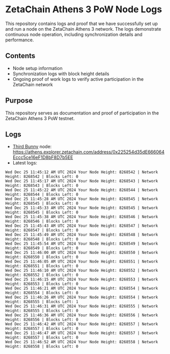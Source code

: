 # ZetaChain Athens 3 PoW Node Logs
This repository contains logs and proof that we have successfully set up and run a node on the ZetaChain Athens 3 network. The logs demonstrate continuous node operation, including synchronization details and performance.

## Contents
- Node setup information
- Synchronization logs with block height details
- Ongoing proof of work logs to verify active participation in the ZetaChain network

## Purpose
This repository serves as documentation and proof of participation in the ZetaChain Athens 3 PoW testnet.

## Logs

- [Third Bunny](https://thirdbunny.xyz/) node: https://athens.explorer.zetachain.com/address/0x225254d35dE666064Eccc5ce16eF1D8bF8D7b5EE
- Latest logs:
```
Wed Dec 25 11:45:12 AM UTC 2024 Your Node Height: 8268542 | Network Height: 8268542 | Blocks Left: 0
Wed Dec 25 11:45:17 AM UTC 2024 Your Node Height: 8268543 | Network Height: 8268543 | Blocks Left: 0
Wed Dec 25 11:45:22 AM UTC 2024 Your Node Height: 8268544 | Network Height: 8268544 | Blocks Left: 0
Wed Dec 25 11:45:28 AM UTC 2024 Your Node Height: 8268545 | Network Height: 8268545 | Blocks Left: 0
Wed Dec 25 11:45:33 AM UTC 2024 Your Node Height: 8268545 | Network Height: 8268545 | Blocks Left: 0
Wed Dec 25 11:45:38 AM UTC 2024 Your Node Height: 8268546 | Network Height: 8268546 | Blocks Left: 0
Wed Dec 25 11:45:43 AM UTC 2024 Your Node Height: 8268547 | Network Height: 8268547 | Blocks Left: 0
Wed Dec 25 11:45:49 AM UTC 2024 Your Node Height: 8268548 | Network Height: 8268548 | Blocks Left: 0
Wed Dec 25 11:45:54 AM UTC 2024 Your Node Height: 8268549 | Network Height: 8268549 | Blocks Left: 0
Wed Dec 25 11:46:00 AM UTC 2024 Your Node Height: 8268550 | Network Height: 8268550 | Blocks Left: 0
Wed Dec 25 11:46:05 AM UTC 2024 Your Node Height: 8268551 | Network Height: 8268551 | Blocks Left: 0
Wed Dec 25 11:46:10 AM UTC 2024 Your Node Height: 8268552 | Network Height: 8268552 | Blocks Left: 0
Wed Dec 25 11:46:15 AM UTC 2024 Your Node Height: 8268553 | Network Height: 8268553 | Blocks Left: 0
Wed Dec 25 11:46:21 AM UTC 2024 Your Node Height: 8268554 | Network Height: 8268554 | Blocks Left: 0
Wed Dec 25 11:46:26 AM UTC 2024 Your Node Height: 8268554 | Network Height: 8268555 | Blocks Left: 1
Wed Dec 25 11:46:31 AM UTC 2024 Your Node Height: 8268555 | Network Height: 8268555 | Blocks Left: 0
Wed Dec 25 11:46:36 AM UTC 2024 Your Node Height: 8268556 | Network Height: 8268556 | Blocks Left: 0
Wed Dec 25 11:46:42 AM UTC 2024 Your Node Height: 8268557 | Network Height: 8268557 | Blocks Left: 0
Wed Dec 25 11:46:47 AM UTC 2024 Your Node Height: 8268557 | Network Height: 8268557 | Blocks Left: 0
Wed Dec 25 11:46:52 AM UTC 2024 Your Node Height: 8268558 | Network Height: 8268558 | Blocks Left: 0
```
